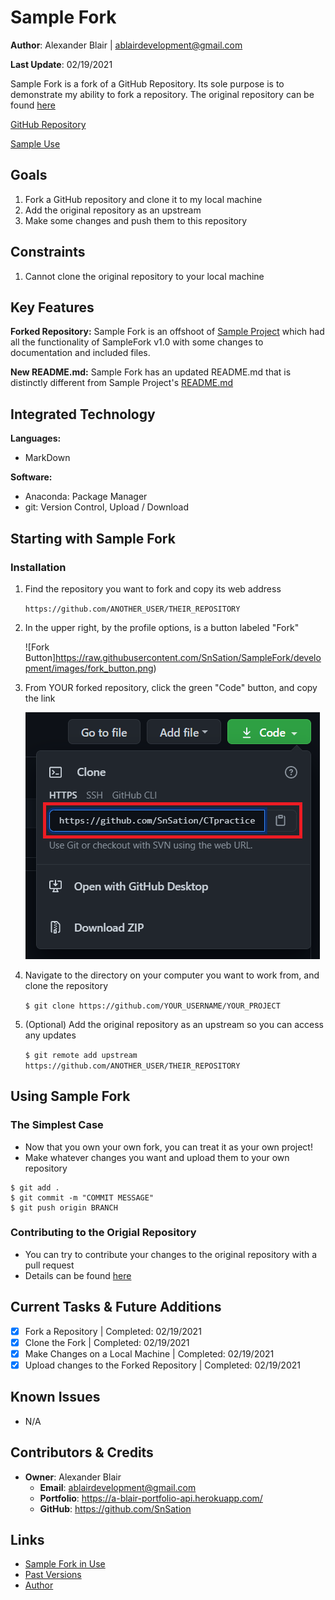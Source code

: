 Sample Fork
=============

**Author**: Alexander Blair | ablairdevelopment@gmail.com

**Last Update**: 02/19/2021

Sample Fork is a fork of a GitHub Repository. Its sole purpose is to demonstrate my ability to fork a repository. The original repository can be found [here](https://github.com/SnSation/SampleProject "SnSation's SampleProject")

[GitHub Repository](https://github.com/SnSation/SampleFork "Sample Fork Repository")

[Sample Use](https://a-blair-portfolio-api.herokuapp.com/project/SampleFork "Sample Fork on Website")

Goals
-------------------------

1. Fork a GitHub repository and clone it to my local machine
2. Add the original repository as an upstream
3. Make some changes and push them to this repository

Constraints
-----------
1. Cannot clone the original repository to your local machine

Key Features
------------

**Forked Repository:**
Sample Fork is an offshoot of [Sample Project](https://github.com/SnSation/SampleProject "Original Repository: SampleProject") which had all the functionality of SampleFork v1.0 with some changes to documentation and included files.

**New README.md:**
Sample Fork has an updated README.md that is distinctly different from Sample Project's [README.md](https://github.com/SnSation/SampleProject/README.md "Sample Project's README.md")

Integrated Technology
-----------------------
**Languages:**
- MarkDown

**Software:**
- Anaconda: Package Manager
- git: Version Control, Upload / Download


Starting with Sample Fork
-------------------
### Installation
1. Find the repository you want to fork and copy its web address

    `https://github.com/ANOTHER_USER/THEIR_REPOSITORY`

2. In the upper right, by the profile options, is a button labeled "Fork"

    ![Fork Button]https://raw.githubusercontent.com/SnSation/SampleFork/development/images/fork_button.png)

3. From YOUR forked repository, click the green "Code" button, and copy the link

    ![Clone Link](https://raw.githubusercontent.com/SnSation/SampleFork/development/images/clone_link.png)

4. Navigate to the directory on your computer you want to work from, and clone the repository

    `$ git clone https://github.com/YOUR_USERNAME/YOUR_PROJECT`

5. (Optional) Add the original repository as an upstream so you can access any updates

    `$ git remote add upstream https://github.com/ANOTHER_USER/THEIR_REPOSITORY`



Using Sample Fork
------------
### The Simplest Case

- Now that you own your own fork, you can treat it as your own project!
- Make whatever changes you want and upload them to your own repository

```
$ git add .
$ git commit -m "COMMIT MESSAGE"
$ git push origin BRANCH
```

### Contributing to the Origial Repository
- You can try to contribute your changes to the original repository with a pull request
- Details can be found [here](https://docs.github.com/en/github/collaborating-with-issues-and-pull-requests/creating-a-pull-request-from-a-fork "Pull Requests from a Fork")

Current Tasks & Future Additions
--------------------------------
- [x] Fork a Repository | Completed: 02/19/2021
- [x] Clone the Fork | Completed: 02/19/2021
- [x] Make Changes on a Local Machine | Completed: 02/19/2021
- [x] Upload changes to the Forked Repository | Completed: 02/19/2021

Known Issues
------------

- N/A

Contributors & Credits
--------------------------

- **Owner**: Alexander Blair
    - **Email**: ablairdevelopment@gmail.com
    - **Portfolio**: https://a-blair-portfolio-api.herokuapp.com/
    - **GitHub**: https://github.com/SnSation

Links
-----

- [Sample Fork in Use](https://a-blair-portfolio-api.herokuapp.com/projects/SampleFork "See Sample Fork in Use")
- [Past Versions](https://a-blair-portfolio-api.herokuapp.com/archive/project/SampleFork "Past Versions Directory")
- [Author](https://a-blair-portfolio.herokuapp.com/ "Author Website")